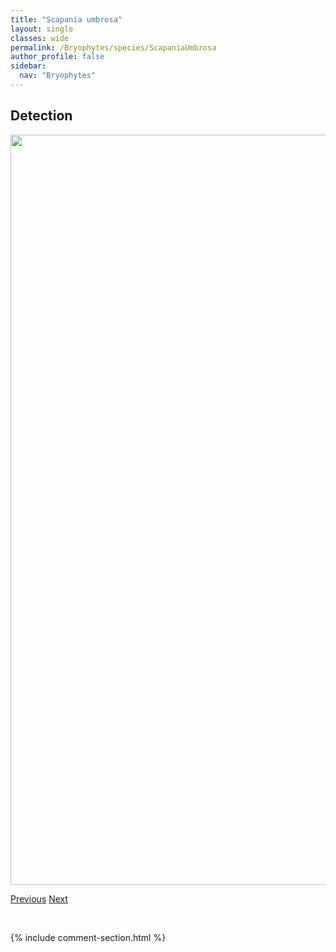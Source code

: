 ```yaml
---
title: "Scapania umbrosa"
layout: single
classes: wide
permalink: /Bryophytes/species/ScapaniaUmbrosa
author_profile: false
sidebar:
  nav: "Bryophytes"
---
```


<h2>Detection</h2>

<a href="https://drive.google.com/uc?export=view&id=1sZ7r2XosXlGYNwskQ-vEzkCMUnQ7N8z2">
<img src="https://drive.google.com/uc?export=view&id=1sZ7r2XosXlGYNwskQ-vEzkCMUnQ7N8z2" height = "1200" width = "800">
</a>


<a href="/DevelopmentWebsite/Bryophytes/species/ScapaniaSubalpina" class="pagination--pager" title="Scapania subalpina">Previous</a> <a href="/DevelopmentWebsite/Bryophytes/species/ScapaniaUndulata" class="pagination--pager" title="Scapania undulata">Next</a>

<p>&nbsp;</p>

{% include comment-section.html %}

